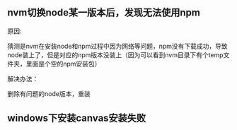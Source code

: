 ## nvm切换node某一版本后，发现无法使用npm

原因:

猜测是nvm在安装node和npm过程中因为网络等问题，npm没有下载成功，导致node装上了，但是对应的npm版本没装上（因为可以看到nvm目录下有个temp文件夹，里面是个空的npm安装包）


解决办法：

删除有问题的node版本，重装


## windows下安装canvas安装失败